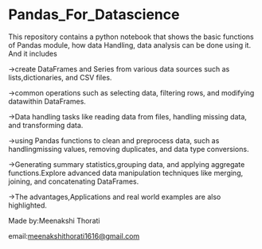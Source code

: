 # Pandas_For_Datascience

This repository contains a python notebook that shows the basic functions of Pandas module, how data Handling, data analysis can be done using it. And it includes

->create DataFrames and Series from various data sources such as lists,dictionaries, and CSV files.

->common operations such as selecting data, filtering rows, and modifying datawithin DataFrames.

->Data handling tasks like reading data from files, handling missing data, and transforming data.

->using Pandas functions to clean and preprocess data, such as handlingmissing values, removing duplicates, and data type conversions.

->Generating summary statistics,grouping data, and applying aggregate functions.Explore advanced data manipulation techniques like merging, joining, and concatenating DataFrames.

->The advantages,Applications and real world examples are also highlighted.


Made by:Meenakshi Thorati

email:meenakshithorati1616@gmail.com

